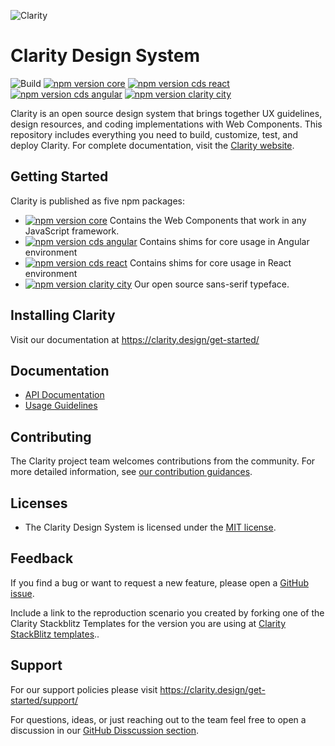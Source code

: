 ![Clarity](logo.png)

# Clarity Design System

![Build](https://github.com/vmware-clarity/core/workflows/Build/badge.svg)
[![npm version core](https://img.shields.io/npm/v/@cds/core/next?label=%40cds%2Fcore&style=flat-square)](https://www.npmjs.com/package/@cds/core)
[![npm version cds react](https://img.shields.io/npm/v/@cds/angular/next?label=%40cds%2Freact&style=flat-square)](https://www.npmjs.com/package/@cds/react)
[![npm version cds angular](https://img.shields.io/npm/v/@cds/angular/next?label=%40cds%2Fangular&style=flat-square)](https://www.npmjs.com/package/@cds/angular)
[![npm version clarity city](https://img.shields.io/npm/v/@cds/city/latest?label=%40cds%2Fcity&style=flat-square)](https://www.npmjs.com/package/@cds/city)

Clarity is an open source design system that brings together UX
guidelines, design resources, and coding implementations with Web Components. This
repository includes everything you need to build, customize, test, and deploy
Clarity. For complete documentation, visit the [Clarity website](https://clarity.design).

## Getting Started

Clarity is published as five npm packages:

- [![npm version core](https://img.shields.io/npm/v/@cds/core/next?label=%40cds%2Fcore&style=flat-square)](https://www.npmjs.com/package/@cds/core) Contains the Web
  Components that work in any JavaScript framework.
- [![npm version cds angular](https://img.shields.io/npm/v/@cds/angular/next?label=%40cds%2Fangular&style=flat-square)](https://www.npmjs.com/package/@cds/angular) Contains shims for core usage in Angular environment
- [![npm version cds react](https://img.shields.io/npm/v/@cds/angular/next?label=%40cds%2Freact&style=flat-square)](https://www.npmjs.com/package/@cds/react) Contains shims for core usage in React environment
- [![npm version clarity city](https://img.shields.io/npm/v/@cds/city/latest?label=%40cds%2Fcity&style=flat-square)](https://www.npmjs.com/package/@cds/city) Our open source sans-serif typeface.

## Installing Clarity

Visit our documentation at https://clarity.design/get-started/

## Documentation

- [API Documentation](https://clarity.design/storybook/core)
- [Usage Guidelines](https://clarity.design)

## Contributing

The Clarity project team welcomes contributions from the community. For more
detailed information, see [our contribution guidances](./docs/CONTRIBUTING.md).

## Licenses

- The Clarity Design System is licensed under the [MIT license](./LICENSE).

## Feedback

If you find a bug or want to request a new feature, please open a [GitHub issue](https://github.com/vmware-clarity/core/issues).

Include a link to the reproduction scenario you created by forking one of the
Clarity Stackblitz Templates for the version you are using at
[Clarity StackBlitz templates](https://stackblitz.com/@clr-team/)..

## Support

For our support policies please visit https://clarity.design/get-started/support/

For questions, ideas, or just reaching out to the team feel free to open a discussion in our [GitHub Disscussion section](https://github.com/vmware-clarity/core/discussions).
